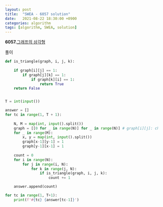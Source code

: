```yaml
---
layout: post
title:  "SWEA - 6057 solution"
date:   2021-08-22 18:30:00 +0900
categories: algorithm
tags: [algorithm, SWEA, solution]
---
```

**6057.**[그래프의 삼각형](https://swexpertacademy.com/main/code/problem/problemDetail.do?contestProbId=AWbHcWd6AFcDFAV0&categoryId=AWbHcWd6AFcDFAV0&categoryType=CODE&problemTitle=6057&orderBy=FIRST_REG_DATETIME&selectCodeLang=ALL&select-1=&pageSize=10&pageIndex=1)

풀이

```python
def is_triangle(graph, i, j, k):
    
    if graph[i][j] == 1:
        if graph[j][k] == 1:
            if graph[k][i] == 1:
                return True
    return False


T = int(input())

answer = []
for tc in range(1, T + 1): 
    
    N, M = map(int, input().split())
    graph = [[0 for _ in range(N)] for _ in range(N)] # graph[i][j]: check node from i to j
    for _ in range(M):
        x, y = map(int, input().split())
        graph[x-1][y-1] = 1
        graph[y-1][x-1] = 1
    
    count = 0
    for i in range(N):
        for j in range(i, N):
            for k in range(j, N):
                if is_triangle(graph, i, j, k):
                    count += 1

    answer.append(count)

for tc in range(1, T+1):
    print(f'#{tc} {answer[tc-1]}')
```

